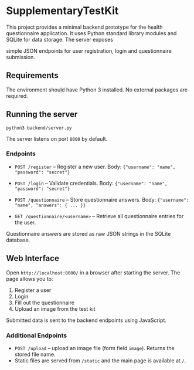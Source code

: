 # SupplementaryTestKit

This project provides a minimal backend prototype for the health questionnaire application.
It uses Python standard library modules and SQLite for data storage. The server exposes

simple JSON endpoints for user registration, login and questionnaire submission.


## Requirements

The environment should have Python 3 installed. No external packages are required.

## Running the server

```
python3 backend/server.py
```


The server listens on port `8000` by default.


### Endpoints

- `POST /register` – Register a new user. Body: `{"username": "name", "password": "secret"}`
- `POST /login` – Validate credentials. Body: `{"username": "name", "password": "secret"}`
- `POST /questionnaire` – Store questionnaire answers. Body:
  `{"username": "name", "answers": { ... }}`

- `GET /questionnaire/<username>` – Retrieve all questionnaire entries for the user.

Questionnaire answers are stored as raw JSON strings in the SQLite database.

## Web Interface

Open `http://localhost:8000/` in a browser after starting the server. The page allows you to:

1. Register a user
2. Login
3. Fill out the questionnaire
4. Upload an image from the test kit

Submitted data is sent to the backend endpoints using JavaScript.

### Additional Endpoints

- `POST /upload` – upload an image file (form field `image`). Returns the stored file name.
- Static files are served from `/static` and the main page is available at `/`.


